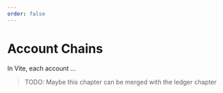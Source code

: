 ```yaml
---
order: false
---
```


# Account Chains

In Vite, each account ...

> TODO: Maybe this chapter can be merged with the ledger chapter
